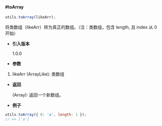 #### #toArray

```javascript
utils.toArray(likeArr);
```

将类数组（likeArr）转为真正的数组。（注：类数组，包含 length, 且 index 从 0 开始）

- **引入版本**

    1.0.0

- **参数**

1. likeArr (ArrayLike): 类数组

- **返回**

    (Array): 返回一个新数组。

- **例子**

```javascript
utils.toArray({ 0: 'a', length: 1 });
// => ['a']
```
